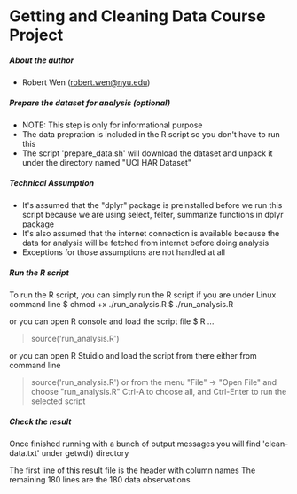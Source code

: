 # Getting and Cleaning Data Course Project

##### About the author
* Robert Wen (robert.wen@nyu.edu)

##### Prepare the dataset for analysis (optional)
* NOTE: This step is only for informational purpose
* The data prepration is included in the R script so you don't have to run this
* The script 'prepare_data.sh' will download the dataset and unpack it under the directory named "UCI HAR Dataset"

##### Technical Assumption
* It's assumed that the "dplyr" package is preinstalled before we run this script because we are using select, felter, summarize functions in dplyr package
* It's also assumed that the internet connection is available because the data for analysis will be fetched from internet before doing analysis
* Exceptions for those assumptions are not handled at all


##### Run the R script
To run the R script, you can simply run the R script if you are under Linux command line
$ chmod +x ./run_analysis.R
$ ./run_analysis.R

or you can open R console and load the script file
$ R
...
> source('run_analysis.R')

or you can open R Stuidio and load the script from there
either from command line
> source('run_analysis.R')
or from the menu "File" -> "Open File" and choose "run_analysis.R"
Ctrl-A to choose all, and Ctrl-Enter to run the selected script


##### Check the result
Once finished running with a bunch of output messages
you will find 'clean-data.txt' under getwd() directory

The first line of this result file is the header with column names
The remaining 180 lines are the 180 data observations

